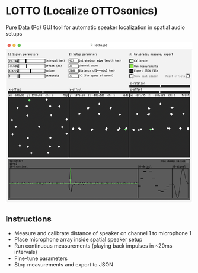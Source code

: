 # LOTTO (Localize OTTOsonics)
Pure Data (Pd) GUI tool for automatic speaker localization in spatial audio setups

![pd interface screenshot](pd_interface.png)


## Instructions

* Measure and calibrate distance of speaker on channel 1 to microphone 1
* Place microphone array inside spatial speaker setup
* Run continuous measurements (playing back impulses in ~20ms intervals)
* Fine-tune parameters
* Stop measurements and export to JSON
